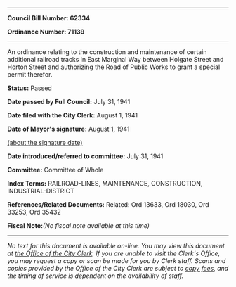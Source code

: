 

********

**Council Bill Number: 62334**
   
**Ordinance Number: 71139**
********

 An ordinance relating to the construction and maintenance of certain additional railroad tracks in East Marginal Way between Holgate Street and Horton Street and authorizing the Road of Public Works to grant a special permit therefor.

**Status:** Passed
   
**Date passed by Full Council:** July 31, 1941
   
**Date filed with the City Clerk:** August 1, 1941
   
**Date of Mayor's signature:** August 1, 1941
   
[(about the signature date)](/~public/approvaldate.htm)
   
   
   
**Date introduced/referred to committee:** July 31, 1941
   
**Committee:** Committee of Whole
   
   
**Index Terms:** RAILROAD-LINES, MAINTENANCE, CONSTRUCTION, INDUSTRIAL-DISTRICT

**References/Related Documents:** Related: Ord 13633, Ord 18030, Ord 33253, Ord 35432

**Fiscal Note:**_(No fiscal note available at this time)_
********

_No text for this document is available on-line. You may view this document at [the Office of the City Clerk](http://www.seattle.gov/leg/clerk/contactUs.htm). If you are unable to visit the Clerk's Office, you may request a copy or scan be made for you by Clerk staff. Scans and copies provided by the Office of the City Clerk are subject to [copy fees](http://clerk.seattle.gov/~public/clerkfees.htm), and the timing of service is dependent on the availability of staff._

